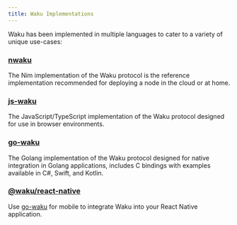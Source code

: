 ```yaml
---
title: Waku Implementations
---
```


Waku has been implemented in multiple languages to cater to a variety of unique use-cases:

### [nwaku](https://github.com/status-im/nwaku)

The Nim implementation of the Waku protocol is the reference implementation recommended for deploying a node in the cloud or at home.

### [js-waku](https://github.com/waku-org/js-waku/)

The JavaScript/TypeScript implementation of the Waku protocol designed for use in browser environments.

### [go-waku](https://github.com/status-im/go-waku)

The Golang implementation of the Waku protocol designed for native integration in Golang applications, includes C bindings with examples available in C#, Swift, and Kotlin.

### [@waku/react-native](https://github.com/waku-org/waku-react-native)

Use [go-waku](https://github.com/status-im/go-waku) for mobile to integrate Waku into your React Native application.
